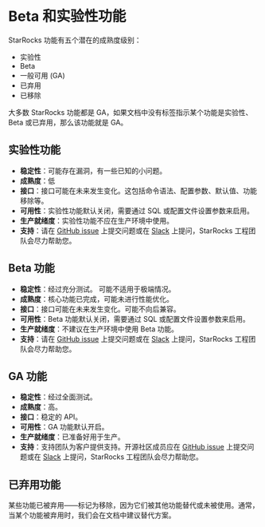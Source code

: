 # Beta 和实验性功能

StarRocks 功能有五个潜在的成熟度级别：

- 实验性
- Beta
- 一般可用 (GA)
- 已弃用
- 已移除

大多数 StarRocks 功能都是 GA，如果文档中没有标签指示某个功能是实验性、Beta 或已弃用，那么该功能就是 GA。

## 实验性功能

- **稳定性**：可能存在漏洞，有一些已知的小问题。
- **成熟度**：低
- **接口**：接口可能在未来发生变化。这包括命令语法、配置参数、默认值、功能移除等。
- **可用性**：实验性功能默认关闭，需要通过 SQL 或配置文件设置参数来启用。
- **生产就绪度**：实验性功能不应在生产环境中使用。
- **支持**：请在 [GitHub issue](https://github.com/StarRocks/starrocks/issues) 上提交问题或在 [Slack](https://starrocks.io/redirecting-to-slack) 上提问，StarRocks 工程团队会尽力帮助您。

## Beta 功能

- **稳定性**：经过充分测试。
可能不适用于极端情况。
- **成熟度**：核心功能已完成，可能未进行性能优化。
- **接口**：接口可能在未来发生变化。可能不向后兼容。
- **可用性**：Beta 功能默认关闭，需要通过 SQL 或配置文件设置参数来启用。
- **生产就绪度**：不建议在生产环境中使用 Beta 功能。
- **支持**：请在 [GitHub issue](https://github.com/StarRocks/starrocks/issues) 上提交问题或在 [Slack](https://starrocks.io/redirecting-to-slack) 上提问，StarRocks 工程团队会尽力帮助您。

## GA 功能

- **稳定性**：经过全面测试。
- **成熟度**：高。
- **接口**：稳定的 API。
- **可用性**：GA 功能默认开启。
- **生产就绪度**：已准备好用于生产。
- **支持**：支持团队为客户提供支持。开源社区成员应在 [GitHub issue](https://github.com/StarRocks/starrocks/issues) 上提交问题或在 [Slack](https://starrocks.io/redirecting-to-slack) 上提问，StarRocks 工程团队会尽力帮助您。

## 已弃用功能

某些功能已被弃用——标记为移除，因为它们被其他功能替代或未被使用。通常，当某个功能被弃用时，我们会在文档中建议替代方案。